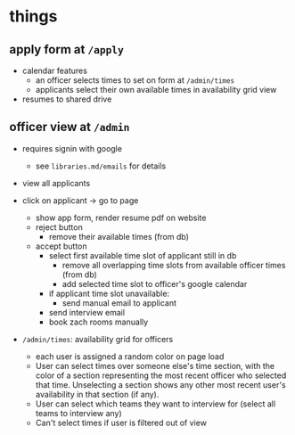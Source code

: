 # things

## apply form at `/apply`

- calendar features
  - an officer selects times to set on form at `/admin/times`
  - applicants select their own available times in availability grid view
- resumes to shared drive

## officer view at `/admin`

- requires signin with google

  - see `libraries.md/emails` for details

- view all applicants
- click on applicant -> go to page

  - show app form, render resume pdf on website
  - reject button
    - remove their available times (from db)
  - accept button
    - select first available time slot of applicant still in db
      - remove all overlapping time slots from available officer times (from db)
      - add selected time slot to officer's google calendar
    - if applicant time slot unavailable:
      - send manual email to applicant
    - send interview email
    - book zach rooms manually

- `/admin/times`: availability grid for officers
  - each user is assigned a random color on page load
  - User can select times over someone else's time section, with the color of a section representing the most recent officer who selected that time. Unselecting a section shows any other most recent user's availability in that section (if any).
  - User can select which teams they want to interview for (select all teams to interview any)
  - Can't select times if user is filtered out of view

